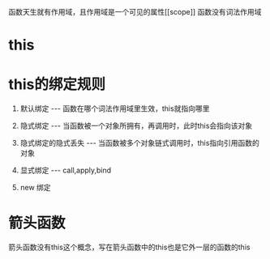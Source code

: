 函数天生就有作用域，且作用域是一个可见的属性[[scope]]
函数没有词法作用域


# this 
<!-- this不能引用一个函数的作用域中的内容 -->

# this的绑定规则
1. 默认绑定 --- 函数在哪个词法作用域里生效，this就指向哪里

2. 隐式绑定 --- 当函数被一个对象所拥有，再调用时，此时this会指向该对象

3. 隐式绑定的隐式丢失 --- 当函数被多个对象链式调用时，this指向引用函数的对象

4. 显式绑定 --- call,apply,bind

5. new 绑定

# 箭头函数
箭头函数没有this这个概念，写在箭头函数中的this也是它外一层的函数的this